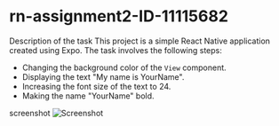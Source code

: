 # rn-assignment2-ID-11115682

Description of the task
This project is a simple React Native application created using Expo. The task involves the following steps:

- Changing the background color of the `View` component.
- Displaying the text "My name is YourName".
- Increasing the font size of the text to 24.
- Making the name "YourName" bold.

screenshot
![Screenshot](C:\Users\johns\rn-assignment2-ID-11115682\screenshot)
